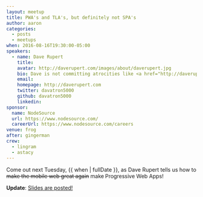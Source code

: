 ```yaml
---
layout: meetup
title: PWA's and TLA's, but definitely not SPA's
author: aaron
categories:
  - posts
  - meetups
when: 2016-08-16T19:30:00-05:00
speakers:
  - name: Dave Rupert
    title:
    avatar: http://daverupert.com/images/about/daverupert.jpg
    bio: Dave is not committing atrocities like <a href="http://daverupert.com/2016/06/dave-goes-build/#edge">saying nice things about IE</a> and <a href="https://www.godaytrip.com">artisanally hand-crafting locally-owned-and-sourced social networks</a>, he's <a href="http://daverupert.com/2015/04/davegoeswindows/">fighting the good fight against device monoculture</a> and <a href="http://daverupert.com/2016/08/hidden-expectations/#empathy">teaching empathy</a> to our cold digital hearts.
    email:
    homepage: http://daverupert.com
    twitter: davatron5000
    github: davatron5000
    linkedin:
sponsor:
  name: NodeSource
  url: https://www.nodesource.com/
  careerUrl: https://www.nodesource.com/careers
venue: frog
after: gingerman
crew:
  - lingram
  - astacy
---
```


<!--
.wowowow {
  display: inline-block;
  animation: wow 2s infinite;
}
@keyframes wow {
  0%   {transform: scale(1.0,1.0);}
  30%  {transform: scale(1.1,1.1);}
  60%  {transform: scale(1.2,1.2);}
  80%  {transform: scale(1.2,1.0);}
  100% {transform: scale(0.9,1.0);}
}
-->

<style>.wowowow {
  display: inline-block;
  -webkit-animation: wow 2s infinite;
          animation: wow 2s infinite;
}
@-webkit-keyframes wow {
  0%   {-webkit-transform: scale(1.0,1.0);transform: scale(1.0,1.0);}
  30%  {-webkit-transform: scale(1.1,1.1);transform: scale(1.1,1.1);}
  60%  {-webkit-transform: scale(1.2,1.2);transform: scale(1.2,1.2);}
  80%  {-webkit-transform: scale(1.2,1.0);transform: scale(1.2,1.0);}
  100% {-webkit-transform: scale(0.9,1.0);transform: scale(0.9,1.0);}
}
@keyframes wow {
  0%   {-webkit-transform: scale(1.0,1.0);transform: scale(1.0,1.0);}
  30%  {-webkit-transform: scale(1.1,1.1);transform: scale(1.1,1.1);}
  60%  {-webkit-transform: scale(1.2,1.2);transform: scale(1.2,1.2);}
  80%  {-webkit-transform: scale(1.2,1.0);transform: scale(1.2,1.0);}
  100% {-webkit-transform: scale(0.9,1.0);transform: scale(0.9,1.0);}
}</style>

Come out next Tuesday, {{ when | fullDate }}, as Dave Rupert tells us how to <strike>make the mobile web great again</strike> make <span class="wowowow">Progressive Web Apps!</span>

<strong>Update</strong>: <a href="https://speakerdeck.com/davatron5000/progressive-web-apps">Slides are posted!</a>
